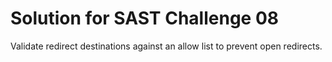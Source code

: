 # Solution for SAST Challenge 08

Validate redirect destinations against an allow list to prevent open redirects.
